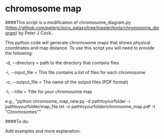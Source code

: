 # chromosome map

####This script is a modification of chromosome_diagram.py (https://github.com/peterjc/pico_galaxy/tree/master/tools/chromosome_diagram) by Peter J Cock. 

This python code will generate chromosome maps that shows physical coordinates and map distance. To use this script you will need to provide the following:

-d, --directory = path to the directory that contains files 

-i, --input_file = This file contains a list of files for each chromosome 

-o, --output_file = The name of the output files (PDF format)

-t, --title = Title for your chromosome map

e.g., "python chromsome_map_new.py -d pathtoyourfolder -i pathtoyourfolder/map_file.txt -o pathtoyourfolder/chromsome_map.pdf -t "Chromosomes""

####To do:

Add examples and more explanation. 